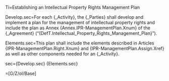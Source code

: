 Ti=Establishing an Intellectual Property Rights Management Plan

Develop.sec=For each {_Activity}, the {_Parties} shall develop and implement a plan for the management of intellectual property rights and include the plan as Annex {Annex.IPR-ManagementPlan.Xnum} of the {_Agreement} (“{DefT.Intellectual_Property_Rights_Management_Plan}”). 

Elements.sec=This plan shall include the elements described in Articles {IPR-ManagementPlan.Right.Xnum} and {IPR-ManagementPlan.Assign.Xref} as well as other components needed for an {_Activity}.

sec={Develop.sec}  {Elements.sec}

=[G/Z/ol/Base]